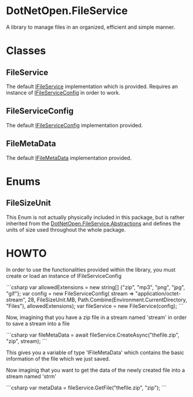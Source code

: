 # DotNetOpen.FileService
A library to manage files in an organized, efficient and simple manner.

# Classes
  ## FileService
<p>The default <a href="https://github.com/DaniAsh551/DotNetOpen/blob/master/FileService/DotNetOpen.FileService.Abstractions/Interfaces/IFileService.cs">IFileService</a> implementation which is provided. Requires an instance of <a href="https://github.com/DaniAsh551/DotNetOpen/blob/master/FileService/DotNetOpen.FileService.Abstractions/Interfaces/IFileServiceConfig.cs">IFileServiceConfig</a> in order to work.</p>

  ## FileServiceConfig
<p>The default <a href="https://github.com/DaniAsh551/DotNetOpen/blob/master/FileService/DotNetOpen.FileService.Abstractions/Interfaces/IFileServiceConfig.cs">IFileServiceConfig</a> implementation provided.

  ## FileMetaData
  <p>The default <a href="https://github.com/DaniAsh551/DotNetOpen/blob/master/FileService/DotNetOpen.FileService.Abstractions/Interfaces/IFileMetaData.cs">IFileMetaData</a> implementation provided.

# Enums
  ## FileSizeUnit
  <p>This Enum is not actually physically included in this package, but is rather inherited from the <a href="https://github.com/DaniAsh551/DotNetOpen/tree/master/FileService/DotNetOpen.FileService.Abstractions">DotNetOpen.FileService.Abstractions</a> and defines the units of size used throughout the whole package.

# HOWTO
<p>In order to use the functionalities provided within the library, you must create or load an instance of IFileServiceConfig</p>
```csharp
  var allowedExtensions = new string[] {"zip", "mp3", "png", "jpg", "gif"};
  var config = new FileServiceConfig(
    stream => "application/octet-stream", 
    28,
    FileSizeUnit.MB,
    Path.Combine(Environment.CurrentDirectory, "Files"),
    allowedExtensions);
  var fileService = new FileService(config);
  ```
  
  <p>Now, imagining that you have a zip file in a stream named 'stream' in order to save a stream into a file</p>
  ```csharp
    var fileMetaData = await fileService.CreateAsync("thefile.zip", "zip", stream);
  ```
  <p>This gives you a variable of type 'IFileMetaData' which contains the basic information of the file which we just saved.</p>
  <p>Now imaginig that you want to get the data of the newly created file into a stream named 'strm'</p>
  ```csharp
    var metaData = fileService.GetFile("thefile.zip", "zip");
  ```
  
